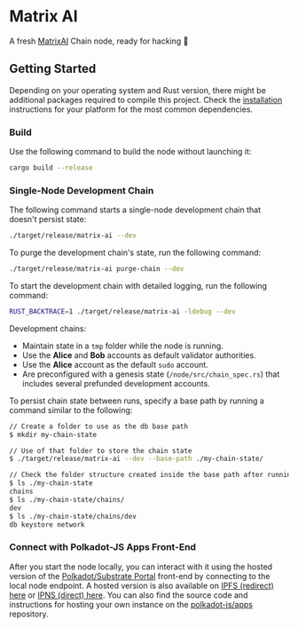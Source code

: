 # Matrix AI

A fresh [MatrixAI](https://substrate.io/) Chain node, ready for hacking :rocket:

## Getting Started

Depending on your operating system and Rust version, there might be additional packages required to compile this project.
Check the [installation](https://docs.substrate.io/install/) instructions for your platform for the most common dependencies.

### Build

Use the following command to build the node without launching it:

```sh
cargo build --release
```

### Single-Node Development Chain

The following command starts a single-node development chain that doesn't persist state:

```sh
./target/release/matrix-ai --dev
```

To purge the development chain's state, run the following command:

```sh
./target/release/matrix-ai purge-chain --dev
```

To start the development chain with detailed logging, run the following command:

```sh
RUST_BACKTRACE=1 ./target/release/matrix-ai -ldebug --dev
```

Development chains:

- Maintain state in a `tmp` folder while the node is running.
- Use the **Alice** and **Bob** accounts as default validator authorities.
- Use the **Alice** account as the default `sudo` account.
- Are preconfigured with a genesis state (`/node/src/chain_spec.rs`) that includes several prefunded development accounts.

To persist chain state between runs, specify a base path by running a command similar to the following:

```sh
// Create a folder to use as the db base path
$ mkdir my-chain-state

// Use of that folder to store the chain state
$ ./target/release/matrix-ai --dev --base-path ./my-chain-state/

// Check the folder structure created inside the base path after running the chain
$ ls ./my-chain-state
chains
$ ls ./my-chain-state/chains/
dev
$ ls ./my-chain-state/chains/dev
db keystore network
```

### Connect with Polkadot-JS Apps Front-End

After you start the node locally, you can interact with it using the hosted version of the [Polkadot/Substrate Portal](https://polkadot.js.org/apps/#/explorer?rpc=ws://localhost:9944) front-end by connecting to the local node endpoint.
A hosted version is also available on [IPFS (redirect) here](https://dotapps.io/) or [IPNS (direct) here](ipns://dotapps.io/?rpc=ws%3A%2F%2F127.0.0.1%3A9944#/explorer).
You can also find the source code and instructions for hosting your own instance on the [polkadot-js/apps](https://github.com/polkadot-js/apps) repository.

